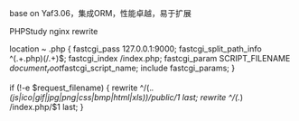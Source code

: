 base on Yaf3.06，集成ORM，性能卓越，易于扩展

PHPStudy nginx rewrite

location ~ \.php {
	fastcgi_pass 127.0.0.1:9000;
	fastcgi_split_path_info ^(.+\.php)(/.+)$;
	fastcgi_index /index.php;
	fastcgi_param SCRIPT_FILENAME $document_root$fastcgi_script_name;
	include fastcgi_params;
}

if (!-e $request_filename) {
	rewrite ^/(.*\.(js|ico|gif|jpg|png|css|bmp|html|xls)$) /public/$1 last;
	rewrite ^/(.*) /index.php/$1 last;
}
